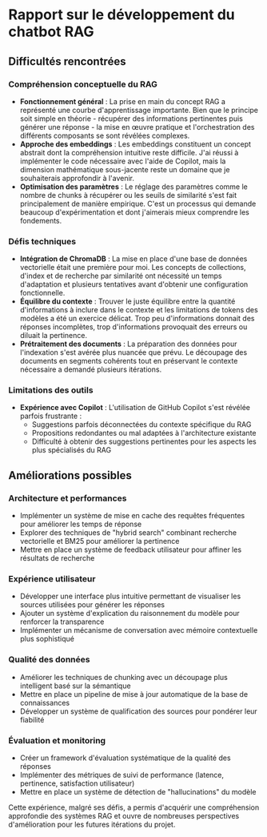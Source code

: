 # Rapport sur le développement du chatbot RAG

## Difficultés rencontrées

### Compréhension conceptuelle du RAG

- **Fonctionnement général** : La prise en main du concept RAG a représenté une courbe d'apprentissage importante. Bien que le principe soit simple en théorie - récupérer des informations pertinentes puis générer une réponse - la mise en œuvre pratique et l'orchestration des différents composants se sont révélées complexes.
- **Approche des embeddings** : Les embeddings constituent un concept abstrait dont la compréhension intuitive reste difficile. J'ai réussi à implémenter le code nécessaire avec l'aide de Copilot, mais la dimension mathématique sous-jacente reste un domaine que je souhaiterais approfondir à l'avenir.
- **Optimisation des paramètres** : Le réglage des paramètres comme le nombre de chunks à récupérer ou les seuils de similarité s'est fait principalement de manière empirique. C'est un processus qui demande beaucoup d'expérimentation et dont j'aimerais mieux comprendre les fondements.

### Défis techniques

- **Intégration de ChromaDB** : La mise en place d'une base de données vectorielle était une première pour moi. Les concepts de collections, d'index et de recherche par similarité ont nécessité un temps d'adaptation et plusieurs tentatives avant d'obtenir une configuration fonctionnelle.
- **Équilibre du contexte** : Trouver le juste équilibre entre la quantité d'informations à inclure dans le contexte et les limitations de tokens des modèles a été un exercice délicat. Trop peu d'informations donnait des réponses incomplètes, trop d'informations provoquait des erreurs ou diluait la pertinence.
- **Prétraitement des documents** : La préparation des données pour l'indexation s'est avérée plus nuancée que prévu. Le découpage des documents en segments cohérents tout en préservant le contexte nécessaire a demandé plusieurs itérations.

### Limitations des outils

- **Expérience avec Copilot** : L'utilisation de GitHub Copilot s'est révélée parfois frustrante :
  - Suggestions parfois déconnectées du contexte spécifique du RAG
  - Propositions redondantes ou mal adaptées à l'architecture existante
  - Difficulté à obtenir des suggestions pertinentes pour les aspects les plus spécialisés du RAG

## Améliorations possibles

### Architecture et performances

- Implémenter un système de mise en cache des requêtes fréquentes pour améliorer les temps de réponse
- Explorer des techniques de "hybrid search" combinant recherche vectorielle et BM25 pour améliorer la pertinence
- Mettre en place un système de feedback utilisateur pour affiner les résultats de recherche

### Expérience utilisateur

- Développer une interface plus intuitive permettant de visualiser les sources utilisées pour générer les réponses
- Ajouter un système d'explication du raisonnement du modèle pour renforcer la transparence
- Implémenter un mécanisme de conversation avec mémoire contextuelle plus sophistiqué

### Qualité des données

- Améliorer les techniques de chunking avec un découpage plus intelligent basé sur la sémantique
- Mettre en place un pipeline de mise à jour automatique de la base de connaissances
- Développer un système de qualification des sources pour pondérer leur fiabilité

### Évaluation et monitoring

- Créer un framework d'évaluation systématique de la qualité des réponses
- Implémenter des métriques de suivi de performance (latence, pertinence, satisfaction utilisateur)
- Mettre en place un système de détection de "hallucinations" du modèle

Cette expérience, malgré ses défis, a permis d'acquérir une compréhension approfondie des systèmes RAG et ouvre de nombreuses perspectives d'amélioration pour les futures itérations du projet.
